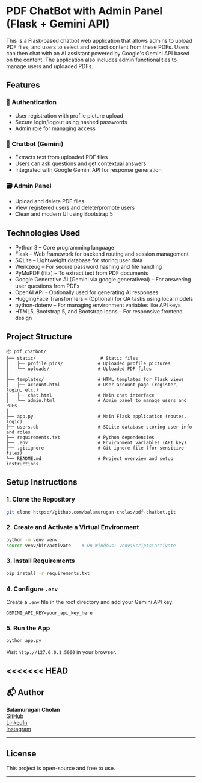 # PDF ChatBot with Admin Panel (Flask + Gemini API)

This is a Flask-based chatbot web application that allows admins to upload PDF files, and users to select and extract content from these PDFs. Users can then chat with an AI assistant powered by Google's Gemini API based on the content. The application also includes admin functionalities to manage users and uploaded PDFs.

## Features

### 🔐 Authentication
- User registration with profile picture upload
- Secure login/logout using hashed passwords
- Admin role for managing access

### 🧠 Chatbot (Gemini)
- Extracts text from uploaded PDF files
- Users can ask questions and get contextual answers
- Integrated with Google Gemini API for response generation

### 🗃 Admin Panel
- Upload and delete PDF files
- View registered users and delete/promote users
- Clean and modern UI using Bootstrap 5

## Technologies Used

- Python 3 – Core programming language
- Flask – Web framework for backend routing and session management
- SQLite – Lightweight database for storing user data
- Werkzeug – For secure password hashing and file handling
- PyMuPDF (fitz) – To extract text from PDF documents
- Google Generative AI (Gemini via google.generativeai) – For answering user questions from PDFs
- OpenAI API – Optionally used for generating AI responses
- HuggingFace Transformers – (Optional) for QA tasks using local models
- python-dotenv – For managing environment variables like API keys
- HTML5, Bootstrap 5, and Bootstrap Icons – For responsive frontend design

## Project Structure

```
📦 pdf_chatbot/
├── static/                        # Static files
│   ├── profile_pics/             # Uploaded profile pictures
│   └── uploads/                  # Uploaded PDF files
│
├── templates/                    # HTML templates for Flask views
│   ├── account.html              # User account page (register, login, etc.)
│   ├── chat.html                 # Main chat interface
│   └── admin.html                # Admin panel to manage users and PDFs
│
├── app.py                        # Main Flask application (routes, logic)
├── users.db                      # SQLite database storing user info and roles
├── requirements.txt              # Python dependencies
├── .env                          # Environment variables (API key)
├── .gitignore                    # Git ignore file (for sensitive files)
└── README.md                     # Project overview and setup instructions
```

## Setup Instructions

### 1. Clone the Repository

```bash
git clone https://github.com/balamurugan-cholas/pdf-chatbot.git
```

### 2. Create and Activate a Virtual Environment

```bash
python -m venv venv
source venv/bin/activate    # On Windows: venv\Scripts\activate
```

### 3. Install Requirements

```bash
pip install -r requirements.txt
```

### 4. Configure `.env`

Create a `.env` file in the root directory and add your Gemini API key:

```
GEMINI_API_KEY=your_api_key_here
```

### 5. Run the App

```bash
python app.py
```

Visit `http://127.0.0.1:5000` in your browser.

<<<<<<< HEAD
---

## 📬 Author

**Balamurugan Cholan**  
[GitHub](https://github.com/balamurugan-cholas)  
[LinkedIn](https://in.linkedin.com/in/bala-murugan-6b73a7369)  
[Instagram](https://www.instagram.com/post_maram/)

---

## License

This project is open-source and free to use.

---
